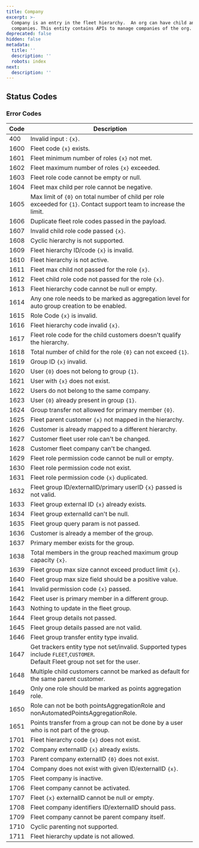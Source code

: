 ```yaml
---
title: Company
excerpt: >-
  Company is an entry in the fleet hierarchy.  An org can have child and parent
  companies. This entity contains APIs to manage companies of the org.
deprecated: false
hidden: false
metadata:
  title: ''
  description: ''
  robots: index
next:
  description: ''
---
```

## Status Codes

### Error Codes

| Code | Description                                                                                                                        |
| ---- | ---------------------------------------------------------------------------------------------------------------------------------- |
| 400  | Invalid input : `{x}`.                                                                                                              |
| 1600 | Fleet code `{x}` exists.                                                                                                            |
| 1601 | Fleet minimum number of roles `{x}` not met.                                                                                        |
| 1602 | Fleet maximum number of roles `{x}` exceeded.                                                                                       |
| 1603 | Fleet role code cannot be empty or null.                                                                                           |
| 1604 | Fleet max child per role cannot be negative.                                                                                       |
| 1605 | Max limit of `{0}` on total number of child per role exceeded for `{1}`. Contact support team to increase the limit.                  |
| 1606 | Duplicate fleet role codes passed in the payload.                                                                                  |
| 1607 | Invalid child role code passed `{x}`.                                                                                               |
| 1608 | Cyclic hierarchy is not supported.                                                                                                 |
| 1609 | Fleet hierarchy ID/code `{x}` is invalid.                                                                                           |
| 1610 | Fleet hierarchy is not active.                                                                                                     |
| 1611 | Fleet max child not passed for the role `{x}`.                                                                                      |
| 1612 | Fleet child role code not passed for the role `{x}`.                                                                                |
| 1613 | Fleet hierarchy code cannot be null or empty.                                                                                      |
| 1614 | Any one role needs to be marked as aggregation level for auto group creation to be enabled.                                        |
| 1615 | Role Code `{x}` is invalid.                                                                                                         |
| 1616 | Fleet hierarchy code invalid `{x}`.                                                                                                 |
| 1617 | Fleet role code for the child customers doesn't qualify the hierarchy.                                                             |
| 1618 | Total number of child for the role `{0}` can not exceed `{1}`.                                                                       |
| 1619 | Group ID `{x}` invalid.                                                                                                             |
| 1620 | User `{0}` does not belong to group `{1}`.                                                                                           |
| 1621 | User with `{x}` does not exist.                                                                                                     |
| 1622 | Users do not belong to the same company.                                                                                           |
| 1623 | User `{0}` already present in group `{1}`.                                                                                           |
| 1624 | Group transfer not allowed for primary member `{0}`.                                                                                |
| 1625 | Fleet parent customer `{x}` not mapped in the hierarchy.                                                                            |
| 1626 | Customer is already mapped to a different hierarchy.                                                                               |
| 1627 | Customer fleet user role can't be changed.                                                                                         |
| 1628 | Customer fleet company can't be changed.                                                                                           |
| 1629 | Fleet role permission code cannot be null or empty.                                                                                |
| 1630 | Fleet role permission code not exist.                                                                                              |
| 1631 | Fleet role permission code `{x}` duplicated.                                                                                        |
| 1632 | Fleet group ID/externalID/primary userID `{x}` passed is not valid.                                                                 |
| 1633 | Fleet group external ID `{x}` already exists.                                                                                       |
| 1634 | Fleet group externalId can't be null.                                                                                              |
| 1635 | Fleet group query param is not passed.                                                                                             |
| 1636 | Customer is already a member of the group.                                                                                         |
| 1637 | Primary member exists for the group.                                                                                               |
| 1638 | Total members in the group reached maximum group capacity `{x}`.                                                                    |
| 1639 | Fleet group max size cannot exceed product limit `{x}`.                                                                             |
| 1640 | Fleet group max size field should be a positive value.                                                                             |
| 1641 | Invalid permission code `{x}` passed.                                                                                               |
| 1642 | Fleet user is primary member in a different group.                                                                                 |
| 1643 | Nothing to update in the fleet group.                                                                                              |
| 1644 | Fleet group details not passed.                                                                                                    |
| 1645 | Fleet group details passed are not valid.                                                                                          |
| 1646 | Fleet group transfer entity type invalid.                                                                                          |
| 1647 | Get trackers entity type not set/invalid. Supported types include `FLEET`,`CUSTOMER`.<br />Default Fleet group not set for the user. |
| 1648 | Multiple child customers cannot be marked as default for the same parent customer.                                                 |
| 1649 | Only one role should be marked as points aggregation role.                                                                         |
| 1650 | Role can not be both pointsAggregationRole and nonAutomatedPointsAggregationRole.                                                  |
| 1651 | Points transfer from a group can not be done by a user who is not part of the group.                                               |
| 1701 | Fleet hierarchy code `{x}` does not exist.                                                                                          |
| 1702 | Company externalID `{x}` already exists.                                                                                            |
| 1703 | Parent company externalID `{0}` does not exist.                                                                                     |
| 1704 | Company does not exist with given ID/externalID `{x}`.                                                                              |
| 1705 | Fleet company is inactive.                                                                                                         |
| 1706 | Fleet company cannot be activated.                                                                                                 |
| 1707 | Fleet `{x}` externalID cannot be null or empty.                                                                                     |
| 1708 | Fleet company identifiers ID/externalID should pass.                                                                               |
| 1709 | Fleet company cannot be parent company itself.                                                                                     |
| 1710 | Cyclic parenting not supported.                                                                                                    |
| 1711 | Fleet hierarchy update is not allowed.                                                                                             |